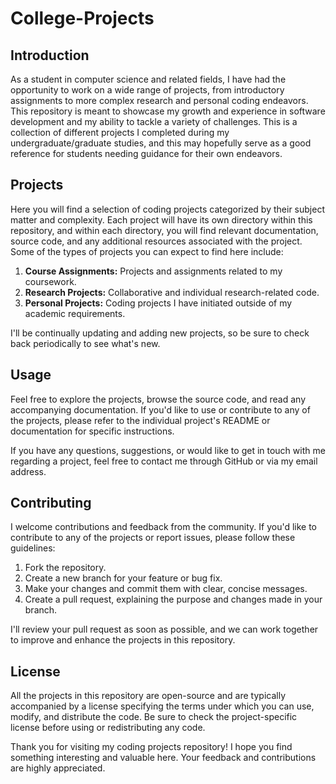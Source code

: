 # College-Projects


## Introduction

As a student in computer science and related fields, I have had the opportunity to work on a wide range of projects, from introductory assignments to more complex research and personal coding endeavors. This repository is meant to showcase my growth and experience in software development and my ability to tackle a variety of challenges. This is a collection of different projects I completed during my undergraduate/graduate studies, and this may hopefully serve as a good reference for students needing guidance for their own endeavors. 

## Projects

Here you will find a selection of coding projects categorized by their subject matter and complexity. Each project will have its own directory within this repository, and within each directory, you will find relevant documentation, source code, and any additional resources associated with the project. Some of the types of projects you can expect to find here include:

1. **Course Assignments:** Projects and assignments related to my coursework.
2. **Research Projects:** Collaborative and individual research-related code.
3. **Personal Projects:** Coding projects I have initiated outside of my academic requirements.

I'll be continually updating and adding new projects, so be sure to check back periodically to see what's new.

## Usage

Feel free to explore the projects, browse the source code, and read any accompanying documentation. If you'd like to use or contribute to any of the projects, please refer to the individual project's README or documentation for specific instructions.

If you have any questions, suggestions, or would like to get in touch with me regarding a project, feel free to contact me through GitHub or via my email address.

## Contributing

I welcome contributions and feedback from the community. If you'd like to contribute to any of the projects or report issues, please follow these guidelines:

1. Fork the repository.
2. Create a new branch for your feature or bug fix.
3. Make your changes and commit them with clear, concise messages.
4. Create a pull request, explaining the purpose and changes made in your branch.

I'll review your pull request as soon as possible, and we can work together to improve and enhance the projects in this repository.

## License

All the projects in this repository are open-source and are typically accompanied by a license specifying the terms under which you can use, modify, and distribute the code. Be sure to check the project-specific license before using or redistributing any code.

Thank you for visiting my coding projects repository! I hope you find something interesting and valuable here. Your feedback and contributions are highly appreciated.
